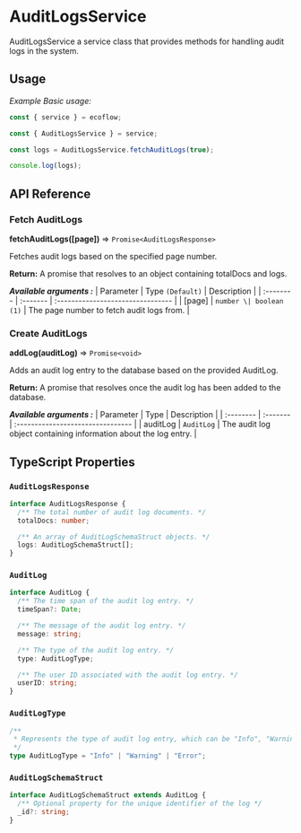 # AuditLogsService

AuditLogsService a service class that provides methods for handling audit logs in the system.

## Usage

_Example Basic usage:_

```ts
const { service } = ecoflow;

const { AuditLogsService } = service;

const logs = AuditLogsService.fetchAuditLogs(true);

console.log(logs);
```

## API Reference

### Fetch AuditLogs

**fetchAuditLogs([page])** ⇒ `Promise<AuditLogsResponse>`

Fetches audit logs based on the specified page number.

**Return:** A promise that resolves to an object containing totalDocs and logs.

**_Available arguments :_**
| Parameter | Type `(Default)` | Description |
| :-------- | :------- | :-------------------------------- |
| [page] | `number \| boolean` `(1)` | The page number to fetch audit logs from. |

### Create AuditLogs

**addLog(auditLog)** ⇒ `Promise<void>`

Adds an audit log entry to the database based on the provided AuditLog.

**Return:** A promise that resolves once the audit log has been added to the database.

**_Available arguments :_**
| Parameter | Type | Description |
| :-------- | :------- | :-------------------------------- |
| auditLog | `AuditLog` | The audit log object containing information about the log entry. |

## TypeScript Properties

### `AuditLogsResponse`

```ts
interface AuditLogsResponse {
  /** The total number of audit log documents. */
  totalDocs: number;

  /** An array of AuditLogSchemaStruct objects. */
  logs: AuditLogSchemaStruct[];
}
```

### `AuditLog`

```ts
interface AuditLog {
  /** The time span of the audit log entry. */
  timeSpan?: Date;

  /** The message of the audit log entry. */
  message: string;

  /** The type of the audit log entry. */
  type: AuditLogType;

  /** The user ID associated with the audit log entry. */
  userID: string;
}
```

### `AuditLogType`

```ts
/**
 * Represents the type of audit log entry, which can be "Info", "Warning", or "Error".
 */
type AuditLogType = "Info" | "Warning" | "Error";
```

### `AuditLogSchemaStruct`

```ts
interface AuditLogSchemaStruct extends AuditLog {
  /** Optional property for the unique identifier of the log */
  _id?: string;
}
```
